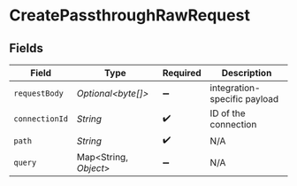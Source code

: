 # CreatePassthroughRawRequest


## Fields

| Field                        | Type                         | Required                     | Description                  |
| ---------------------------- | ---------------------------- | ---------------------------- | ---------------------------- |
| `requestBody`                | *Optional\<byte[]>*          | :heavy_minus_sign:           | integration-specific payload |
| `connectionId`               | *String*                     | :heavy_check_mark:           | ID of the connection         |
| `path`                       | *String*                     | :heavy_check_mark:           | N/A                          |
| `query`                      | Map\<String, *Object*>       | :heavy_minus_sign:           | N/A                          |